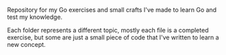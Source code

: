 Repository for my Go exercises and small crafts I've made to learn Go and test my knowledge.

Each folder represents a different topic, mostly each file is a completed exercise, but some are just a small piece of code that I've written to learn a new concept.